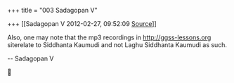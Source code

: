 +++
title = "003 Sadagopan V"

+++
[[Sadagopan V	2012-02-27, 09:52:09 [Source](https://groups.google.com/g/samskrita/c/K9B9ANBJzZE)]]



Also, one may note that the mp3 recordings in <http://ggss-lessons.org> siterelate to Siddhanta Kaumudi and not Laghu Siddhanta Kaumudi as such.



-- Sadagopan V



